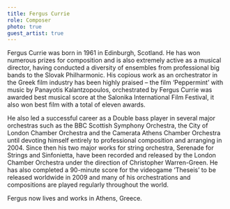 ```yaml
---
title: Fergus Currie
role: Composer
photo: true
guest_artist: true
---
```


Fergus Currie was born in 1961 in Edinburgh, Scotland. He has won numerous prizes for composition and is also extremely active as a musical director, having conducted a diversity of ensembles from professional big bands to the Slovak Philharmonic. His copious work as an orchestrator in the Greek film industry has been highly praised – the film ‘Peppermint’ with music by Panayotis Kalantzopoulos, orchestrated by Fergus Currie was awarded best musical score at the Salonika International Film Festival, it also won best film with a total of eleven awards.

He also led a successful career as a Double bass player in several major orchestras such as the BBC Scottish Symphony Orchestra, the City of London Chamber Orchestra and the Camerata Athens Chamber Orchestra until devoting himself entirely to professional composition and arranging in 2004. Since then his two major works for string orchestra, Serenade for Strings and Sinfonietta, have been recorded and released by the London Chamber Orchestra under the direction of Christopher Warren-Green. He has also completed a 90-minute score for the videogame ‘Theseis’ to be released worldwide in 2009 and many of his orchestrations and compositions are played regularly throughout the world.

Fergus now lives and works in Athens, Greece. 